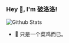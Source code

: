 ### Hey 👋, I'm [破洛洛](https://plldds.me)!

![Github Stats](https://github-readme-stats.vercel.app/api?username=plldds&show_icons=true) <!--<img src="https://plldds.me/assets/images/qrcode.jpg" alt="破洛洛" width= "196px" height="196px">-->
- 🌱 只是一个菜鸡而已。
